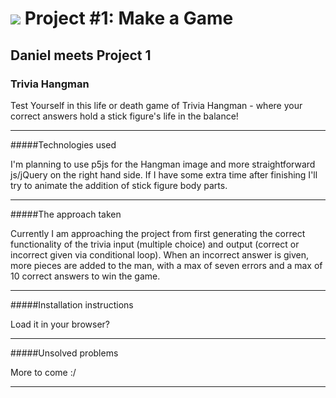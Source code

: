 # ![](https://ga-dash.s3.amazonaws.com/production/assets/logo-9f88ae6c9c3871690e33280fcf557f33.png) Project #1: Make a Game


## Daniel meets Project 1


### Trivia Hangman
Test Yourself in this life or death game of Trivia Hangman - where your correct answers hold a stick figure's life in the balance!


---

#####Technologies used

I'm planning to use p5js for the Hangman image and more straightforward js/jQuery on the right hand side.  If I have some extra time after finishing I'll try to animate the addition of stick figure body parts.

---

#####The approach taken

Currently I am approaching the project from first generating the correct functionality of the trivia input (multiple choice) and output (correct or incorrect given via conditional loop).  When an incorrect answer is given, more pieces are added to the man, with a max of seven errors and a max of 10 correct answers to win the game.

---

#####Installation instructions

Load it in your browser?

---

#####Unsolved problems

More to come :/

---


<!-- ### Technical Requirements

Your app must:

* **Render a game in the browser**
* **Switch turns** between two players (if it's a two-player game)
* **Design logic for winning** & **visually display which player won**
* **Include separate HTML / CSS / JavaScript files**
* Stick with **KISS (Keep It Simple Son)** and **DRY (Don't Repeat Yourself)** principles
* Use **jQuery** for **DOM manipulation** and **vanilla JavaScript** for **game logic**
* **Deploy your game online**, where the rest of the world can access it
* Use **semantic markup** for HTML and CSS (adhere to best practices)

---

### Necessary Deliverables

* A **working game, built by you**, hosted somewhere on the internet
* A **link to your hosted working game** in the URL section of your Github repo
* A **git repository hosted on Github**, with a link to your hosted game, and *frequent commits* dating back to the very beginning of the project
* **A ``readme.md`` file** with explanations of the technologies used, the approach taken, installation instructions, unsolved problems, etc.

---

### Suggested Ways to Get Started

* **Break the project down into different components** (data, presentation, views, style, DOM manipulation) and brainstorm each component individually. Use pseudocode! Use whiteboards!
* **Use your Development Tools** (console.log, inspector, alert statements, etc) to debug and solve problems
* **Use your time wisely** You have a three day weekend leading into project week. Get as much coding done as you can over the weekend, and come prepared with questions/blockers on Tuesday, instead of, you know... _procrastinating_.
* **Commit early, commit often.** Don’t be afraid to break something because you can always go back in time to a previous version.
* **Consult documentation resources** (MDN, jQuery, etc.) at home to better understand what you’ll be getting into.
* **Don’t be afraid to write code that you know you will have to remove later.** Create temporary elements (buttons, links, etc) that trigger events if real data is not available. For example, if you’re trying to figure out how to change some text when the game is over but you haven’t solved the win/lose game logic, you can create a button to simulate that until then.
* **Don't wait until Friday morning to deploy for the first time** Deploying doesn't mean you have to stop working, so deploy early in case it takes longer than you anticipate, and then redeploy when you have more features ready.

---



### Useful Resources

* **[MDN Javascript Docs](https://developer.mozilla.org/en-US/docs/Web/JavaScript)** _(a great reference for all things Vanilla Javascript)_
* **[jQuery Docs](http://api.jquery.com)** _(if you're using jQuery)_
* **[Github Pages](https://pages.github.com)** _(for hosting your game)_ -->
